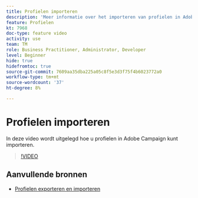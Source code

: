 ```yaml
---
title: Profielen importeren
description: 'Meer informatie over het importeren van profielen in Adobe Campaign '
feature: Profielen
kt: 7968
doc-type: feature video
activity: use
team: TM
role: Business Practitioner, Administrator, Developer
level: Beginner
hide: true
hidefromtoc: true
source-git-commit: 7609aa35dba225a05c8f5e3d3f75f4b6023772a0
workflow-type: tm+mt
source-wordcount: '37'
ht-degree: 8%

---
```



# Profielen importeren

In deze video wordt uitgelegd hoe u profielen in Adobe Campaign kunt importeren.

>[!VIDEO](https://video.tv.adobe.com/v/25608?quality=12)

## Aanvullende bronnen

- [Profielen exporteren en importeren](https://experienceleague.adobe.com/docs/campaign-classic/using/getting-started/profile-management/exporting-and-importing-profiles.html)
